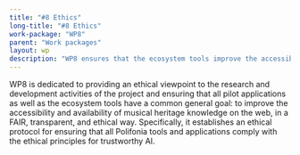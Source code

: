 ```yaml
---
title: "#8 Ethics"
long-title: "#8 Ethics"
work-package: "WP8"
parent: "Work packages"
layout: wp
description: "WP8 ensures that the ecosystem tools improve the accessibility and availability of musical heritage knowledge on the web in a FAIR, transparent, and ethical way."
--- 
```

WP8 is dedicated to providing an ethical viewpoint to the research and development activities of the project and ensuring that all pilot applications as well as the ecosystem tools have a common general goal: to improve the accessibility and availability of musical heritage knowledge on the web, in a FAIR, transparent, and ethical way.
Specifically, it establishes an ethical protocol for ensuring that all Polifonia tools and applications comply with the ethical principles for trustworthy AI.
